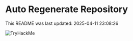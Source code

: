 # Auto Regenerate Repository

This README was last updated: 2025-04-11 23:08:26

 ![TryHackMe](https://tryhackme.com/badge/533634)